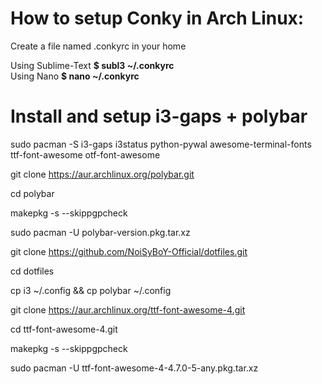 # How to setup Conky in Arch Linux:

Create a file named .conkyrc in your home


Using Sublime-Text <b>$ subl3 ~/.conkyrc</b>
<br>
Using Nano <b>$ nano ~/.conkyrc</b>


# Install and setup i3-gaps + polybar

sudo pacman -S i3-gaps i3status python-pywal awesome-terminal-fonts ttf-font-awesome otf-font-awesome

git clone https://aur.archlinux.org/polybar.git

cd polybar

makepkg -s --skippgpcheck

sudo pacman -U polybar-version.pkg.tar.xz

git clone https://github.com/NoiSyBoY-Official/dotfiles.git

cd dotfiles

cp i3 ~/.config && cp polybar ~/.config

git clone https://aur.archlinux.org/ttf-font-awesome-4.git

cd ttf-font-awesome-4.git

makepkg -s --skippgpcheck

sudo pacman -U ttf-font-awesome-4-4.7.0-5-any.pkg.tar.xz
